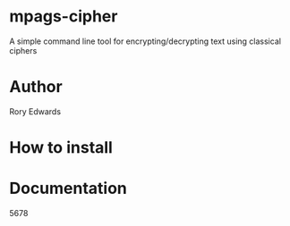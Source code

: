 # mpags-cipher
A simple command line tool for encrypting/decrypting text using classical ciphers

# Author
Rory Edwards

# How to install

# Documentation
5678